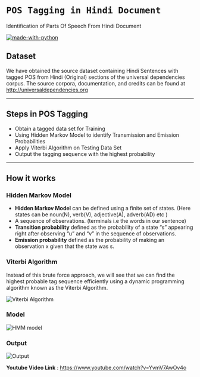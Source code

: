 # `POS Tagging in Hindi Document`
Identification of Parts Of Speech  From Hindi Document

[![made-with-python](https://img.shields.io/badge/Made%20With-Python-red?style=for-the-badge&logo=Python)](https://www.python.org/)

## Dataset
We have obtained the source dataset containing Hindi Sentences with tagged POS from Hindi (Original) sections of the universal dependencies corpus. 
The source corpora, documentation, and credits can be found at http://universaldependencies.org

-------------------------------------------------

## Steps in POS Tagging
- Obtain a tagged data set for Training
- Using Hidden Markov Model to identify Transmission and Emission Probabilities
- Apply Viterbi Algorithm on Testing Data Set
- Output the tagging sequence with the highest probability

-------------------------------------------------

## How it works
### Hidden Markov Model

- **Hidden Markov Model** can be defined using a finite set of states. (Here states can be noun(N), verb(V), adjective(A), adverb(AD) etc )
- A sequence of observations. (terminals i.e the words in our sentence)
- **Transition probability** defined as the probability of a state “s” appearing right after observing “u” and “v” in the sequence of observations.
- **Emission probability** defined as the probability of making an observation x given that the state was s.

### Viterbi Algorithm
Instead of this brute force approach, we will see that we can find the highest probable tag sequence efficiently using a dynamic programming algorithm known as the Viterbi Algorithm.

![Viterbi Algorithm](https://github.com/gayatri-01/POS-Tagging-in-Hindi-Marathi-Document/blob/master/images/image1.jpeg)

### Model

![HMM model](https://github.com/gayatri-01/POS-Tagging-in-Hindi-Marathi-Document/blob/master/images/model.jpeg)

### Output

![Output](https://github.com/gayatri-01/POS-Tagging-in-Hindi-Marathi-Document/blob/master/images/output.jpeg)


**Youtube Video Link** : https://www.youtube.com/watch?v=YvmV7AwOv4o
